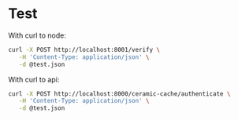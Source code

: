 
# Test
With curl to node:
```bash
curl -X POST http://localhost:8001/verify \
   -H 'Content-Type: application/json' \
   -d @test.json
```

With curl to api:
```bash
curl -X POST http://localhost:8000/ceramic-cache/authenticate \
   -H 'Content-Type: application/json' \
   -d @test.json
```
